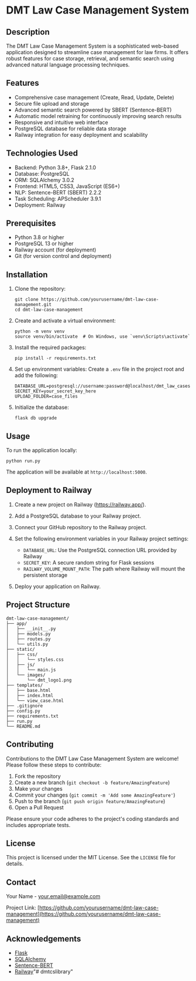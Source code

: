 # DMT Law Case Management System

## Description

The DMT Law Case Management System is a sophisticated web-based application designed to streamline case management for law firms. It offers robust features for case storage, retrieval, and semantic search using advanced natural language processing techniques.

## Features

- Comprehensive case management (Create, Read, Update, Delete)
- Secure file upload and storage
- Advanced semantic search powered by SBERT (Sentence-BERT)
- Automatic model retraining for continuously improving search results
- Responsive and intuitive web interface
- PostgreSQL database for reliable data storage
- Railway integration for easy deployment and scalability

## Technologies Used

- Backend: Python 3.8+, Flask 2.1.0
- Database: PostgreSQL
- ORM: SQLAlchemy 3.0.2
- Frontend: HTML5, CSS3, JavaScript (ES6+)
- NLP: Sentence-BERT (SBERT) 2.2.2
- Task Scheduling: APScheduler 3.9.1
- Deployment: Railway

## Prerequisites

- Python 3.8 or higher
- PostgreSQL 13 or higher
- Railway account (for deployment)
- Git (for version control and deployment)

## Installation

1. Clone the repository:
   ```
   git clone https://github.com/yourusername/dmt-law-case-management.git
   cd dmt-law-case-management
   ```

2. Create and activate a virtual environment:
   ```
   python -m venv venv
   source venv/bin/activate  # On Windows, use `venv\Scripts\activate`
   ```

3. Install the required packages:
   ```
   pip install -r requirements.txt
   ```

4. Set up environment variables:
   Create a `.env` file in the project root and add the following:
   ```
   DATABASE_URL=postgresql://username:password@localhost/dmt_law_cases
   SECRET_KEY=your_secret_key_here
   UPLOAD_FOLDER=case_files
   ```

5. Initialize the database:
   ```
   flask db upgrade
   ```

## Usage

To run the application locally:

```
python run.py
```

The application will be available at `http://localhost:5000`.

## Deployment to Railway

1. Create a new project on Railway (https://railway.app/).
2. Add a PostgreSQL database to your Railway project.
3. Connect your GitHub repository to the Railway project.
4. Set the following environment variables in your Railway project settings:
   - `DATABASE_URL`: Use the PostgreSQL connection URL provided by Railway
   - `SECRET_KEY`: A secure random string for Flask sessions
   - `RAILWAY_VOLUME_MOUNT_PATH`: The path where Railway will mount the persistent storage

5. Deploy your application on Railway.

## Project Structure

```
dmt-law-case-management/
├── app/
│   ├── __init__.py
│   ├── models.py
│   ├── routes.py
│   └── utils.py
├── static/
│   ├── css/
│   │   └── styles.css
│   ├── js/
│   │   └── main.js
│   └── images/
│       └── dmt_logo1.png
├── templates/
│   ├── base.html
│   ├── index.html
│   └── view_case.html
├── .gitignore
├── config.py
├── requirements.txt
├── run.py
└── README.md
```

## Contributing

Contributions to the DMT Law Case Management System are welcome! Please follow these steps to contribute:

1. Fork the repository
2. Create a new branch (`git checkout -b feature/AmazingFeature`)
3. Make your changes
4. Commit your changes (`git commit -m 'Add some AmazingFeature'`)
5. Push to the branch (`git push origin feature/AmazingFeature`)
6. Open a Pull Request

Please ensure your code adheres to the project's coding standards and includes appropriate tests.

## License

This project is licensed under the MIT License. See the `LICENSE` file for details.

## Contact

Your Name - your.email@example.com

Project Link: [https://github.com/yourusername/dmt-law-case-management](https://github.com/yourusername/dmt-law-case-management)

## Acknowledgements

- [Flask](https://flask.palletsprojects.com/)
- [SQLAlchemy](https://www.sqlalchemy.org/)
- [Sentence-BERT](https://www.sbert.net/)
- [Railway](https://railway.app/)"# dmtcslibrary" 
